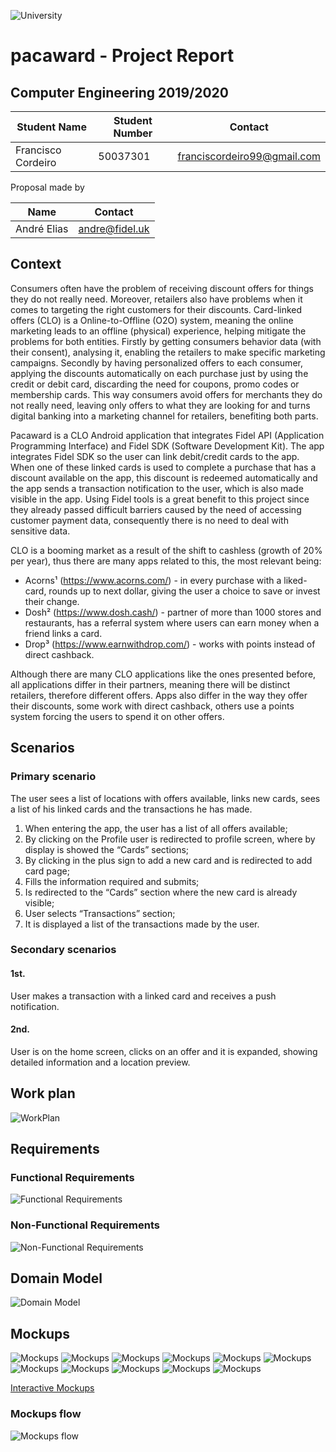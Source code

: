 ![University](https://www.iade.europeia.pt/hs-fs/hubfs/IADE-SITE/static/ue-iade-h75.png?width=444&name=ue-iade-h75.png)

# pacaward - Project Report

## Computer Engineering 2019/2020 

Student Name | Student Number | Contact
------------ | ------------- | -------------
Francisco Cordeiro | 50037301 | franciscordeiro99@gmail.com

Proposal made by

Name | Contact 
------------ | ------------- 
André Elias | andre@fidel.uk 


## Context

Consumers often have the problem of receiving discount offers for things they do not really need. Moreover, retailers also have problems when it comes to targeting the right customers for their discounts.
Card-linked offers (CLO) is a Online-to-Offline (O2O) system, meaning the online marketing leads to an offline (physical) experience, helping mitigate the problems for both entities. Firstly by getting consumers behavior data (with their consent), analysing it, enabling the retailers to make specific marketing campaigns. Secondly by having personalized offers to each consumer, applying the discounts automatically on each purchase just by using the credit or debit card, discarding the need for coupons, promo codes or membership cards.
This way consumers avoid offers for merchants they do not really need, leaving only offers to what they are looking for and turns digital banking into a marketing channel for retailers, benefiting both parts.

Pacaward is a CLO Android application that integrates Fidel API (Application Programming Interface) and Fidel SDK (Software Development Kit). The app integrates Fidel SDK so the user can link debit/credit cards to the app. When one of these linked cards is used to complete a purchase that has a discount available on the app, this discount is redeemed automatically and the app sends a transaction notification to the user, which is also made visible in the app.
Using Fidel tools is a great benefit to this project since they already passed difficult barriers caused by the need of accessing customer payment data, consequently there is no need to deal with sensitive data. 

CLO is a booming market as a result of the shift to cashless (growth of 20% per year), thus there are many apps related to this, the most relevant being:
* Acorns¹ (https://www.acorns.com/) - in every purchase with a liked-card, rounds up to next dollar, giving the user a choice to save or invest their change.</li>
* Dosh² (https://www.dosh.cash/) - partner of more than 1000 stores and restaurants, has a referral system where users can earn money when a friend links a card.</li> 
* Drop³ (https://www.earnwithdrop.com/) - works with points instead of direct cashback.</li>

Although there are many CLO applications like the ones presented before, all applications differ in their partners, meaning there will be distinct retailers, therefore different offers. Apps also differ in the way they offer their discounts, some work with direct cashback, others use a points system forcing the users to spend it on other offers.


## Scenarios
### Primary scenario

The user sees a list of locations with offers available, links new cards, sees a list of his linked cards and the transactions he has made.

1. When entering the app, the user has a list of all offers available;
2. By clicking on the Profile user is redirected to profile screen, where by display is showed the “Cards” sections;
3. By clicking in the plus sign to add a new card and is redirected to add card page;
4. Fills the information required and submits;
5. Is redirected to the “Cards” section where the new card is already visible;
6. User selects “Transactions” section;
7. It is displayed a list of the transactions made by the user.


### Secondary scenarios

#### 1st.
User makes a transaction with a linked card and receives a push notification.
 
#### 2nd.
User is on the home screen, clicks on an offer and it is expanded, showing detailed information and a location preview.

## Work plan
![WorkPlan](https://raw.githubusercontent.com/c0rdeiro/pacaward/master/Deliverables/Attachments/workplanv2.jpg)

## Requirements

### Functional Requirements
![Functional Requirements](https://raw.githubusercontent.com/c0rdeiro/pacaward/master/Deliverables/Attachments/FR.jpg)

### Non-Functional Requirements
![Non-Functional Requirements](https://raw.githubusercontent.com/c0rdeiro/pacaward/master/Deliverables/Attachments/NFR.jpg)

## Domain Model
![Domain Model](https://raw.githubusercontent.com/c0rdeiro/pacaward/master/Deliverables/Attachments/DomainModel.jpg)
## Mockups

![Mockups](https://raw.githubusercontent.com/c0rdeiro/pacaward/master/Deliverables/Attachments/mockups/001.Splash%20screen.png)
![Mockups](https://raw.githubusercontent.com/c0rdeiro/pacaward/master/Deliverables/Attachments/mockups/002.Initial%20screen.png)
![Mockups](https://raw.githubusercontent.com/c0rdeiro/pacaward/master/Deliverables/Attachments/mockups/003.Login%20screen.png)
![Mockups](https://raw.githubusercontent.com/c0rdeiro/pacaward/master/Deliverables/Attachments/mockups/004.Sign%20up%20screen.png)
![Mockups](https://raw.githubusercontent.com/c0rdeiro/pacaward/master/Deliverables/Attachments/mockups/005.Main%20page.png)
![Mockups](https://raw.githubusercontent.com/c0rdeiro/pacaward/master/Deliverables/Attachments/mockups/007.Main%20page%20–%20detailed%20offer.png)
![Mockups](https://raw.githubusercontent.com/c0rdeiro/pacaward/master/Deliverables/Attachments/mockups/008.Transactions.png)
![Mockups](https://raw.githubusercontent.com/c0rdeiro/pacaward/master/Deliverables/Attachments/mockups/009.Cards[1].png)
![Mockups](https://raw.githubusercontent.com/c0rdeiro/pacaward/master/Deliverables/Attachments/mockups/011.Cards[2].png)
![Mockups](https://raw.githubusercontent.com/c0rdeiro/pacaward/master/Deliverables/Attachments/mockups/012.Card%20Delete.png)
![Mockups](https://raw.githubusercontent.com/c0rdeiro/pacaward/master/Deliverables/Attachments/mockups/006.Log%20out.png)

[Interactive Mockups](https://xd.adobe.com/view/fb51c454-218f-44e2-6668-dec95376cf5d-8d60/?fullscreen=off&hints=on)

### Mockups flow
![Mockups flow](https://raw.githubusercontent.com/c0rdeiro/pacaward/master/Deliverables/Attachments/mockups_flow.png)
